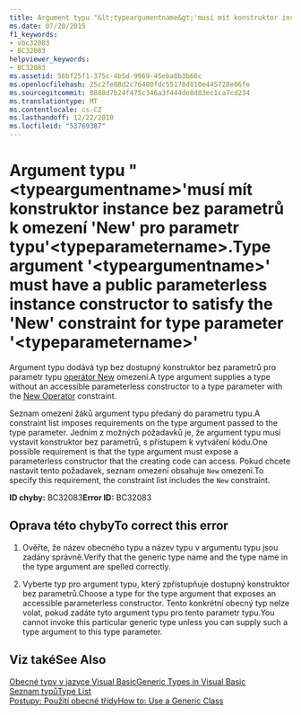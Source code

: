 ```yaml
---
title: Argument typu "&lt;typeargumentname&gt;'musí mít konstruktor instance bez parametrů k omezení 'New' pro parametr typu'&lt;typeparametername&gt;.
ms.date: 07/20/2015
f1_keywords:
- vbc32083
- BC32083
helpviewer_keywords:
- BC32083
ms.assetid: 56bf25f1-375c-4b5d-9969-45eba8b3b66c
ms.openlocfilehash: 25c2fe08d2c76480fdc55178d810e445728e06fe
ms.sourcegitcommit: 0888d7b24f475c346a3f444de8d83ec1ca7cd234
ms.translationtype: MT
ms.contentlocale: cs-CZ
ms.lasthandoff: 12/22/2018
ms.locfileid: "53769387"
---
```

# <a name="type-argument-lttypeargumentnamegt-must-have-a-public-parameterless-instance-constructor-to-satisfy-the-new-constraint-for-type-parameter-lttypeparameternamegt"></a><span data-ttu-id="a1f60-102">Argument typu "&lt;typeargumentname&gt;'musí mít konstruktor instance bez parametrů k omezení 'New' pro parametr typu'&lt;typeparametername&gt;.</span><span class="sxs-lookup"><span data-stu-id="a1f60-102">Type argument '&lt;typeargumentname&gt;' must have a public parameterless instance constructor to satisfy the 'New' constraint for type parameter '&lt;typeparametername&gt;'</span></span>
<span data-ttu-id="a1f60-103">Argument typu dodává typ bez dostupný konstruktor bez parametrů pro parametr typu [operátor New](../../visual-basic/language-reference/operators/new-operator.md) omezení.</span><span class="sxs-lookup"><span data-stu-id="a1f60-103">A type argument supplies a type without an accessible parameterless constructor to a type parameter with the [New Operator](../../visual-basic/language-reference/operators/new-operator.md) constraint.</span></span>  
  
 <span data-ttu-id="a1f60-104">Seznam omezení žáků argument typu předaný do parametru typu.</span><span class="sxs-lookup"><span data-stu-id="a1f60-104">A constraint list imposes requirements on the type argument passed to the type parameter.</span></span> <span data-ttu-id="a1f60-105">Jedním z možných požadavků je, že argument typu musí vystavit konstruktor bez parametrů, s přístupem k vytváření kódu.</span><span class="sxs-lookup"><span data-stu-id="a1f60-105">One possible requirement is that the type argument must expose a parameterless constructor that the creating code can access.</span></span> <span data-ttu-id="a1f60-106">Pokud chcete nastavit tento požadavek, seznam omezení obsahuje `New` omezení.</span><span class="sxs-lookup"><span data-stu-id="a1f60-106">To specify this requirement, the constraint list includes the `New` constraint.</span></span>  
  
 <span data-ttu-id="a1f60-107">**ID chyby:** BC32083</span><span class="sxs-lookup"><span data-stu-id="a1f60-107">**Error ID:** BC32083</span></span>  
  
## <a name="to-correct-this-error"></a><span data-ttu-id="a1f60-108">Oprava této chyby</span><span class="sxs-lookup"><span data-stu-id="a1f60-108">To correct this error</span></span>  
  
1.  <span data-ttu-id="a1f60-109">Ověřte, že název obecného typu a název typu v argumentu typu jsou zadány správně.</span><span class="sxs-lookup"><span data-stu-id="a1f60-109">Verify that the generic type name and the type name in the type argument are spelled correctly.</span></span>  
  
2.  <span data-ttu-id="a1f60-110">Vyberte typ pro argument typu, který zpřístupňuje dostupný konstruktor bez parametrů.</span><span class="sxs-lookup"><span data-stu-id="a1f60-110">Choose a type for the type argument that exposes an accessible parameterless constructor.</span></span> <span data-ttu-id="a1f60-111">Tento konkrétní obecný typ nelze volat, pokud zadáte tyto argument typu pro tento parametr typu.</span><span class="sxs-lookup"><span data-stu-id="a1f60-111">You cannot invoke this particular generic type unless you can supply such a type argument to this type parameter.</span></span>  
  
## <a name="see-also"></a><span data-ttu-id="a1f60-112">Viz také</span><span class="sxs-lookup"><span data-stu-id="a1f60-112">See Also</span></span>  
 [<span data-ttu-id="a1f60-113">Obecné typy v jazyce Visual Basic</span><span class="sxs-lookup"><span data-stu-id="a1f60-113">Generic Types in Visual Basic</span></span>](../../visual-basic/programming-guide/language-features/data-types/generic-types.md)  
 [<span data-ttu-id="a1f60-114">Seznam typů</span><span class="sxs-lookup"><span data-stu-id="a1f60-114">Type List</span></span>](../../visual-basic/language-reference/statements/type-list.md)  
 [<span data-ttu-id="a1f60-115">Postupy: Použití obecné třídy</span><span class="sxs-lookup"><span data-stu-id="a1f60-115">How to: Use a Generic Class</span></span>](../../visual-basic/programming-guide/language-features/data-types/how-to-use-a-generic-class.md)
